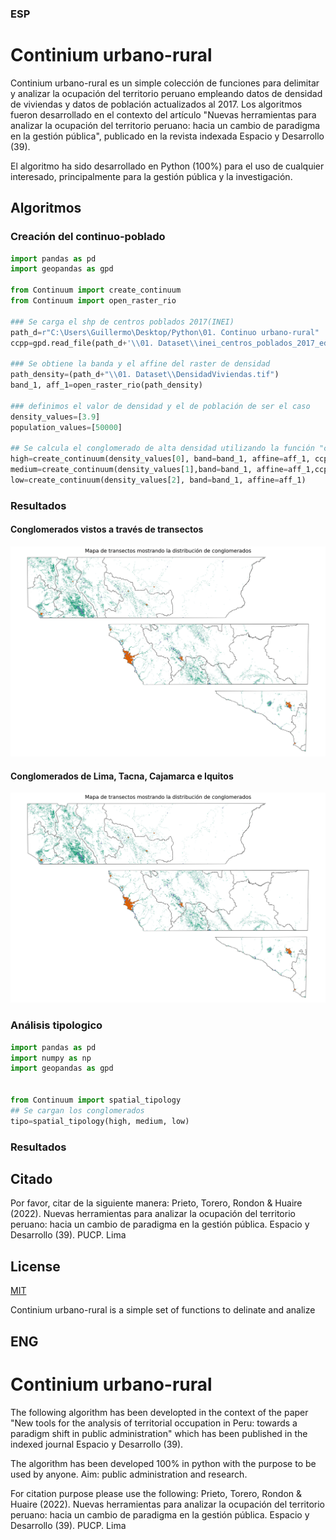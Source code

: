 ### ESP
# Continium urbano-rural

Continium urbano-rural es un simple colección de funciones para delimitar y analizar la ocupación del territorio peruano empleando datos de densidad de viviendas y datos de población actualizados al 2017. Los algoritmos fueron desarrollado en el contexto del artículo "Nuevas herramientas para analizar la ocupación del territorio peruano: hacia un cambio de paradigma en la gestión pública", publicado en la revista indexada Espacio y Desarrollo (39).

El algoritmo ha sido desarrollado en Python (100%) para el uso de cualquier interesado, principalmente para la gestión pública y la investigación.

## Algoritmos

### Creación del continuo-poblado

```python
import pandas as pd
import geopandas as gpd

from Continuum import create_continuum
from Continuum import open_raster_rio

### Se carga el shp de centros poblados 2017(INEI)
path_d=r"C:\Users\Guillermo\Desktop/Python\01. Continuo urbano-rural"
ccpp=gpd.read_file(path_d+'\\01. Dataset\\inei_centros_poblados_2017_edits.shp')

### Se obtiene la banda y el affine del raster de densidad
path_density=(path_d+"\\01. Dataset\\DensidadViviendas.tif")
band_1, aff_1=open_raster_rio(path_density)

### definimos el valor de densidad y el de población de ser el caso
density_values=[3.9]
population_values=[50000]

## Se calcula el conglomerado de alta densidad utilizando la función "create_continuum"
high=create_continuum(density_values[0], band=band_1, affine=aff_1, ccpp_shp=ccpp, pob_minima=population_values[0], no_holes=True)
medium=create_continuum(density_values[1],band=band_1, affine=aff_1,ccpp_shp=ccpp, pob_minima=population_values[1], no_holes=True)
low=create_continuum(density_values[2], band=band_1, affine=aff_1)
```
### Resultados
#### Conglomerados vistos a través de transectos
![alt text](https://github.com/gprietoe/Continuo-urbano-rural/blob/main/03.%20Images/transectos_pais_2.jpg?raw=true "Transectos")
           


#### Conglomerados de Lima, Tacna, Cajamarca e Iquitos
![alt text](https://github.com/gprietoe/Continuo-urbano-rural/blob/main/03.%20Images/transectos_pais_2.jpg "Transectos")

### Análisis tipologico

```python
import pandas as pd
import numpy as np
import geopandas as gpd 


from Continuum import spatial_tipology
## Se cargan los conglomerados
tipo=spatial_tipology(high, medium, low)
```
### Resultados


## Citado
Por favor, citar de la siguiente manera:
Prieto, Torero, Rondon & Huaire (2022). Nuevas herramientas para analizar la ocupación del territorio peruano: hacia un cambio de paradigma en la gestión pública. Espacio y Desarrollo (39). PUCP. Lima

## License

[MIT](https://choosealicense.com/licenses/mit/)


Continium urbano-rural is a simple set of functions to delinate and analize 

## ENG
# Continium urbano-rural

The following algorithm has been developted in the context of the paper "New tools for the analysis of territorial occupation in Peru: towards a paradigm shift in public administration" which has been published in the indexed journal Espacio y Desarrollo (39). 

The algorithm has been developed 100% in python with the purpose to be used by anyone. Aim: public administration and research.

For citation purpose please use the following:
Prieto, Torero, Rondon & Huaire (2022). Nuevas herramientas para analizar la ocupación del territorio peruano: hacia un cambio de paradigma en la gestión pública. Espacio y Desarrollo (39). PUCP. Lima
